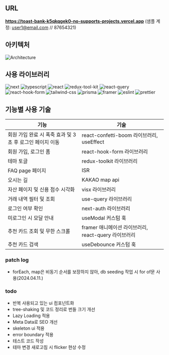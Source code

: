 ## URL

**https://toast-bank-k5qkqgek0-no-supports-projects.vercel.app**
(샘플 계정: user1@email.com // 87654321)

## 아키텍처

![Architecture](https://github.com/no-support/toast-bank/assets/50227723/f2d6c158-341d-4150-8c20-e62c628946f4)

## 사용 라이브러리

![next](https://img.shields.io/badge/nextjs-444444?style=for-the-badge&logo=next.js) ![typescript](https://img.shields.io/badge/typescript-444444?style=for-the-badge&logo=typescript) ![react](https://img.shields.io/badge/react-444444?style=for-the-badge&logo=react) ![redux-tool-kit](https://img.shields.io/badge/redux_tool_kit-444444?style=for-the-badge&logo=redux) ![react-query](https://img.shields.io/badge/react_query-444444?style=for-the-badge&logo=react-query) ![react-hook-form](https://img.shields.io/badge/react_hook_form-444444?style=for-the-badge&logo=react-hook-form) ![tailwind-css](https://img.shields.io/badge/tailwind_css-444444?style=for-the-badge&logo=tailwind-css) ![prisma](https://img.shields.io/badge/prisma-444444?style=for-the-badge&logo=prisma) ![framer](https://img.shields.io/badge/framer-444444?style=for-the-badge&logo=framer) ![eslint](https://img.shields.io/badge/eslint-444444?style=for-the-badge&logo=eslint) ![prettier](https://img.shields.io/badge/prettier-444444?style=for-the-badge&logo=prettier)

## 기능별 사용 기술

| 기능                                                     | 기술                                                 |
| -------------------------------------------------------- | ---------------------------------------------------- |
| 회원 가입 완료 시 폭죽 효과 및 3초 후 로그인 페이지 이동 | react-confetti-boom 라이브러리, useEffect            |
| 회원 가입, 로그인 폼                                     | react-hook-form 라이브러리                           |
| 테마 토글                                                | redux-toolkit 라이브러리                             |
| FAQ page 페이지                                          | ISR                                                  |
| 오시는 길                                                | KAKAO map api                                        |
| 자산 페이지 및 신용 점수 시각화                          | visx 라이브러리                                      |
| 거래 내역 필터 및 조회                                   | use-query 라이브러리                                 |
| 로그인 여부 확인                                         | next-auth 라이브러리                                 |
| 미로그인 시 모달 안내                                    | useModal 커스텀 훅                                   |
| 추천 카드 조회 및 무한 스크롤                            | framer 애니메이션 라이브러리, react-query 라이브러리 |
| 추천 카드 검색                                           | useDebounce 커스텀 훅                                |

### patch log

- forEach, map은 비동기 순서를 보장하지 않아, db seeding 작업 시 for of문 사용(2024.04.11.)

### todo

- 반복 사용되고 있는 ui 컴포넌트화
- tree-shaking 및 코드 정리로 번들 크기 개선
- Lazy Loading 적용
- Meta Data로 SEO 개선
- skeleton ui 적용
- error boundary 적용
- 테스트 코드 작성
- 테마 변경 새로고침 시 flicker 현상 수정
